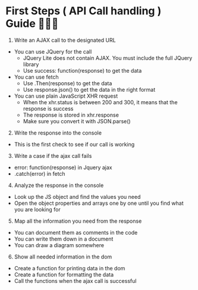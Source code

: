 # First Steps ( API Call handling ) Guide 🌿🌾🍀

1. Write an AJAX call to the designated URL

* You can use JQuery for the call
    * JQuery Lite does not contain AJAX. You must include the full JQuery library
    * Use success: function(response) to get the data
* You can use fetch
    * Use .Then(response) to get the data
    * Use response.json() to get the data in the right format
* You can use plain JavaScript XHR request
    * When the xhr.status is between 200 and 300, it means that the response is success
    * The response is stored in xhr.response
    * Make sure you convert it with JSON.parse()

2. Write the response into the console

* This is the first check to see if our call is working

3. Write a case if the ajax call fails

* error: function(response) in Jquery ajax
* .catch(error) in fetch

4. Analyze the response in the console

* Look up the JS object and find the values you need
* Open the object properties and arrays one by one until you find what you are looking for

5. Map all the information you need from the response

* You can document them as comments in the code
* You can write them down in a document
* You can draw a diagram somewhere

6. Show all needed information in the dom

* Create a function for printing data in the dom
* Create a function for formatting the data
* Call the functions when the ajax call is successful
